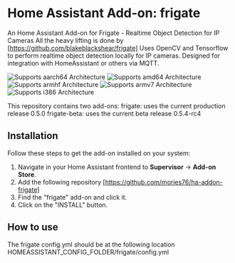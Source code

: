 # Home Assistant Add-on: frigate

An Home Assistant Add-on for Frigate - Realtime Object Detection for IP Cameras
All the heavy lifting is done by [https://github.com/blakeblackshear/frigate]
Uses OpenCV and Tensorflow to perform realtime object detection locally for IP
cameras. Designed for integration with HomeAssistant or others via MQTT.

![Supports aarch64 Architecture][aarch64-shield]
![Supports amd64 Architecture][amd64-shield]
![Supports armhf Architecture][armhf-shield]
![Supports armv7 Architecture][armv7-shield]
![Supports i386 Architecture][i386-shield]

This repository contains two add-ons:
frigate: uses the current production release 0.5.0
frigate-beta: uses the current beta release 0.5.4-rc4

## Installation

Follow these steps to get the add-on installed on your system:

1. Navigate in your Home Assistant frontend to **Supervisor** -> **Add-on Store**.
2. Add the following repository [https://github.com/mories76/ha-addon-frigate]
3. Find the "frigate" add-on and click it.
4. Click on the "INSTALL" button.

## How to use

The frigate config.yml should be at the following location
HOMEASSISTANT_CONFIG_FOLDER/frigate/config.yml

[aarch64-shield]: https://img.shields.io/badge/aarch64-yes-red.svg
[amd64-shield]: https://img.shields.io/badge/amd64-yes-green.svg
[armhf-shield]: https://img.shields.io/badge/armhf-yes-red.svg
[armv7-shield]: https://img.shields.io/badge/armv7-no-red.svg
[i386-shield]: https://img.shields.io/badge/i386-no-red.svg
